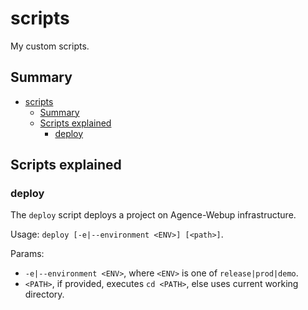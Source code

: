 # scripts
My custom scripts.

## Summary
- [scripts](#scripts)
  - [Summary](#summary)
  - [Scripts explained](#scripts-explained)
    - [deploy](#deploy)

## Scripts explained

### deploy

The `deploy` script deploys a project on Agence-Webup infrastructure.

Usage: `deploy [-e|--environment <ENV>] [<path>]`.

Params:
- `-e|--environment <ENV>`, where `<ENV>` is one of `release|prod|demo`.
- `<PATH>`, if provided, executes `cd <PATH>`, else uses current working directory.
